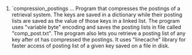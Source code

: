 
1. `compression_postings ... Program that compresses the postings of a retrieval system. The keys are saved in a dictionary while their posting lists are saved as the value
                            of those keys in a linked list. The program uses "variable byte" encoding and saves the posting lists in file called "comp_post.txt". The program
                            also lets you retrieve a posting list of any key after ot has compressed the postings. It uses "linecache" library for faster access of posting
                            list of a given key saved on a file in disk.
